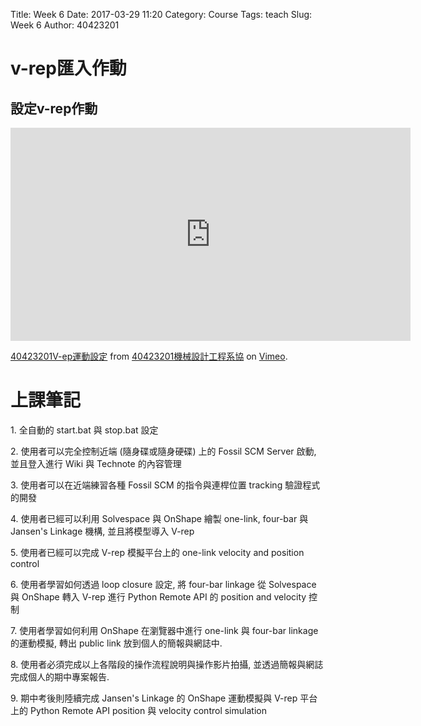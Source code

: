 Title: Week 6
Date: 2017-03-29 11:20
Category: Course
Tags: teach
Slug: Week 6
Author: 40423201

<!-- PELICAN_END_SUMMARY -->

<h1> v-rep匯入作動</h1>

<h2>設定v-rep作動</h2>

<iframe src="https://player.vimeo.com/video/210448404" width="640" height="341" frameborder="0" webkitallowfullscreen mozallowfullscreen allowfullscreen></iframe>
<p><a href="https://vimeo.com/210448404">40423201V-ep運動設定</a> from <a href="https://vimeo.com/user45597735">40423201機械設計工程系協</a> on <a href="https://vimeo.com">Vimeo</a>.</p>

<h1>上課筆記</h1>

<p>1. 全自動的 start.bat 與 stop.bat 設定</p>
<p>2. 使用者可以完全控制近端 (隨身碟或隨身硬碟) 上的 Fossil SCM Server 啟動, 並且登入進行 Wiki 與 Technote 的內容管理</p>
<p>3. 使用者可以在近端練習各種 Fossil SCM 的指令與連桿位置 tracking 驗證程式的開發</p>
<p>4. 使用者已經可以利用 Solvespace 與 OnShape 繪製 one-link, four-bar 與 Jansen's Linkage 機構, 並且將模型導入 V-rep</p>
<p>5. 使用者已經可以完成 V-rep 模擬平台上的 one-link velocity and position control</p>
<p>6. 使用者學習如何透過 loop closure 設定, 將 four-bar linkage 從 Solvespace 與 OnShape 轉入 V-rep 進行 Python Remote API 的 position and velocity 控制</p>
<p>7. 使用者學習如何利用 OnShape 在瀏覽器中進行 one-link 與 four-bar linkage 的運動模擬, 轉出 public link 放到個人的簡報與網誌中.</p>
<p>8. 使用者必須完成以上各階段的操作流程說明與操作影片拍攝, 並透過簡報與網誌完成個人的期中專案報告.</p>
<p>9. 期中考後則陸續完成 Jansen's Linkage 的 OnShape 運動模擬與 V-rep 平台上的 Python Remote API position 與 velocity control simulation</p>



